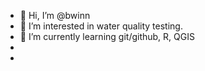 - 👋 Hi, I’m @bwinn
- 👀 I’m interested in water quality testing.
- 🌱 I’m currently learning git/github, R, QGIS
- 
- 

<!---
bwinn/bwinn is a ✨ special ✨ repository because its `README.md` (this file) appears on your GitHub profile.
You can click the Preview link to take a look at your changes.
--->
